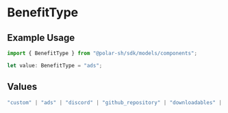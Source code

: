 # BenefitType

## Example Usage

```typescript
import { BenefitType } from "@polar-sh/sdk/models/components";

let value: BenefitType = "ads";
```

## Values

```typescript
"custom" | "ads" | "discord" | "github_repository" | "downloadables" | "license_keys"
```